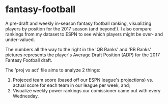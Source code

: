 # fantasy-football
A pre-draft and weekly in-season fantasy football ranking, visualizing players by position for the 2017 season (and beyond!). I also compare rankings from my dataset to ESPN to see which players might be over- and under-valued.

The numbers all the way to the right in the 'QB Ranks' and 'RB Ranks' pictures represents the player's Average Draft Position (ADP) for the 2017 Fantasy Football draft.

The 'proj vs act' file aims to analyze 2 things:
  1.  Projeced team score (based off our ESPN league's projections) vs. actual score for each team in our league per week, and;
  2.  Visualize weekly power rankings our comissioner came out with every Wednesday.

